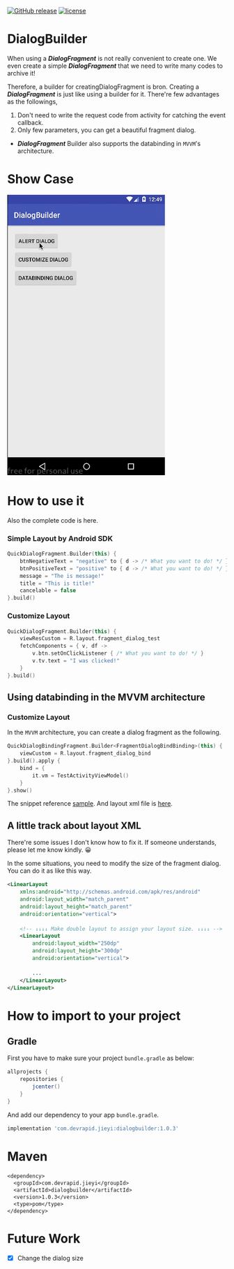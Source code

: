 [![GitHub release](https://img.shields.io/github/release/pokk/DialogBuilder.svg?style=flat-square)](https://github.com/pokk/DialogBuilder)
[![license](https://img.shields.io/github/license/pokk/DialogBuilder.svg?style=flat-square)](https://github.com/pokk/DialogBuilder)

# DialogBuilder

When using a **_DialogFragment_** is not really convenient to create one. We even create a simple
**_DialogFragment_** that we need to write many codes to archive it!

Therefore, a builder for creatingDialogFragment is bron. Creating a **_DialogFragment_** is just like
using a builder for it. There're few advantages as the followings,

1. Don't need to write the request code from activity for catching the event callback.
2. Only few parameters, you can get a beautiful fragment dialog.

- **_DialogFragment_** Builder also supports the databinding in `MVVM`'s architecture.

# Show Case

![animation](https://github.com/pokk/DialogBuilder/raw/master/gif/animation.gif)

# How to use it

Also the complete code is here.

### Simple Layout by Android SDK

```kotlin
QuickDialogFragment.Builder(this) {
    btnNegativeText = "negative" to { d -> /* What you want to do! */ }
    btnPositiveText = "positive" to { d -> /* What you want to do! */ }
    message = "The is message!"
    title = "This is title!"
    cancelable = false
}.build()
```

### Customize Layout

```kotlin
QuickDialogFragment.Builder(this) {
    viewResCustom = R.layout.fragment_dialog_test
    fetchComponents = { v, df ->
        v.btn.setOnClickListener { /* What you want to do! */ }
        v.tv.text = "I was clicked!"
    }
}.build()
```

## Using databinding in the MVVM architecture

### Customize Layout

In the `MVVM` architecture, you can create a dialog fragment as the following.

```kotlin
QuickDialogBindingFragment.Builder<FragmentDialogBindBinding>(this) {
    viewCustom = R.layout.fragment_dialog_bind
}.build().apply {
    bind = {
        it.vm = TestActivityViewModel()
    }
}.show()
```

The snippet reference
[sample](https://github.com/pokk/DialogBuilder/blob/68f396812c9f4059d3b5b7cd4e64bc28e6585c4e/sample/src/main/java/com/devrapid/sample/TestActivity.kt#L24-L30).
And layout xml file is
[here](https://github.com/pokk/DialogBuilder/blob/68f396812c9f4059d3b5b7cd4e64bc28e6585c4e/sample/src/main/res/layout/fragment_dialog_bind.xml#L9).

## A little track about layout XML

There're some issues I don't know how to fix it. If someone understands, please let me know kindly. 😀

In the some situations, you need to modify the size of the fragment dialog. You can do it as like this way.

```xml
<LinearLayout
    xmlns:android="http://schemas.android.com/apk/res/android"
    android:layout_width="match_parent"
    android:layout_height="match_parent"
    android:orientation="vertical">

    <!-- ↓↓↓↓ Make double layout to assign your layout size. ↓↓↓↓ -->
    <LinearLayout
        android:layout_width="250dp"
        android:layout_height="300dp"
        android:orientation="vertical">

        ...
    </LinearLayout>
</LinearLayout>
```

# How to import to your project

## Gradle

First you have to make sure your project `bundle.gradle` as below:

```gradle
allprojects {
    repositories {
        jcenter()
    }
}
```

And add our dependency to your app `bundle.gradle`.

```gradle
implementation 'com.devrapid.jieyi:dialogbuilder:1.0.3'
```

# Maven

```maven
<dependency>
  <groupId>com.devrapid.jieyi</groupId>
  <artifactId>dialogbuilder</artifactId>
  <version>1.0.3</version>
  <type>pom</type>
</dependency>
```

# Future Work

- [x] Change the dialog size
